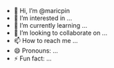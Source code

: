 - 👋 Hi, I’m @maricpin
- 👀 I’m interested in ...
- 🌱 I’m currently learning ...
- 💞️ I’m looking to collaborate on ...
- 📫 How to reach me ...
- 😄 Pronouns: ...
- ⚡ Fun fact: ...

<!---
maricpin/maricpin is a ✨ special ✨ repository because its `README.md` (this file) appears on your GitHub profile.
You can click the Preview link to take a look at your changes.
--->
